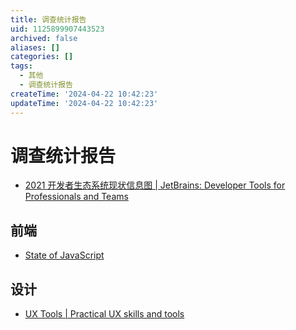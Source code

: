 ```yaml
---
title: 调查统计报告
uid: 1125899907443523
archived: false
aliases: []
categories: []
tags:
  - 其他
  - 调查统计报告
createTime: '2024-04-22 10:42:23'
updateTime: '2024-04-22 10:42:23'
---
```


# 调查统计报告

- [2021 开发者生态系统现状信息图 | JetBrains: Developer Tools for Professionals and Teams](https://www.jetbrains.com/zh-cn/lp/devecosystem-2021/)

## 前端

- [State of JavaScript](https://stateofjs.com/zh-hans//)

## 设计

- [UX Tools | Practical UX skills and tools](https://uxtools.co/)
